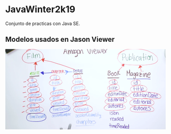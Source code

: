 # JavaWinter2k19
Conjunto de practicas con Java SE.

## Modelos usados en Jason Viewer

![Screenshot](JasonBooks/models.png "Asi luce")
